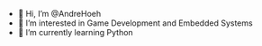 - 👋 Hi, I’m @AndreHoeh
- 👀 I’m interested in Game Development and Embedded Systems
- 🌱 I’m currently learning Python


<!---
AndreHoeh/AndreHoeh is a ✨ special ✨ repository because its `README.md` (this file) appears on your GitHub profile.
You can click the Preview link to take a look at your changes.
--->
